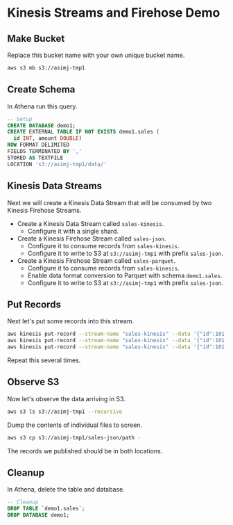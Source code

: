 # Kinesis Streams and Firehose Demo

## Make Bucket

Replace this bucket name with your own unique bucket name.

```bash
aws s3 mb s3://asimj-tmp1
```

## Create Schema

In Athena run this query.

```sql
-- Setup 
CREATE DATABASE demo1;
CREATE EXTERNAL TABLE IF NOT EXISTS demo1.sales (
  id INT, amount DOUBLE) 
ROW FORMAT DELIMITED
FIELDS TERMINATED BY ','
STORED AS TEXTFILE
LOCATION 's3://asimj-tmp1/data/'
```

## Kinesis Data Streams

Next we will create a Kinesis Data Stream that will be consumed by two Kinesis Firehose Streams.

- Create a Kinesis Data Stream called `sales-kinesis`.
    - Configure it with a single shard.
 - Create a Kinesis Firehose Stream called `sales-json`.
    - Configure it to consume records from `sales-kinesis`.
    - Configure it to write to S3 at `s3://asimj-tmp1` with prefix `sales-json`.
 - Create a Kinesis Firehose Stream called `sales-parquet`.
    - Configure it to consume records from `sales-kinesis`.
    - Enable data format conversion to Parquet with schema `demo1.sales`.
    - Configure it to write to S3 at `s3://asimj-tmp1` with prefix `sales-json`.

## Put Records

Next let's put some records into this stream.

```bash
aws kinesis put-record --stream-name "sales-kinesis" --data '{"id":101,"amount":10.0}' --partition-key 101
aws kinesis put-record --stream-name "sales-kinesis" --data '{"id":101,"amount":10.0}' --partition-key 101
aws kinesis put-record --stream-name "sales-kinesis" --data '{"id":101,"amount":10.0}' --partition-key 101
```

Repeat this several times.

## Observe S3

Now let's observe the data arriving in S3.

```bash
aws s3 ls s3://asimj-tmp1 --recursive
```

Dump the contents of individual files to screen.

```bash
aws s3 cp s3://asimj-tmp1/sales-json/path - 
```

The records we published should be in both locations.

## Cleanup

In Athena, delete the table and database.

```sql
-- Cleanup
DROP TABLE `demo1.sales`;
DROP DATABASE demo1;
```
